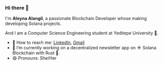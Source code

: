 ### Hi there 👋

I'm **Aleyna Alangil**, a passionate Blockchain Developer whose making developing Solana projects.

And I am a Computer Science Engineering student at Yeditepe University 🏫.

- 🚀 How to reach me: [LinkedIn](https://www.linkedin.com/in/aleyna-alangil/), [Gmail](mailto:aleynaalangil@gmail.com)
- 🔭 I’m currently working on a decentralized newsletter app on ☀️ Solana Blockchain with Rust 🦀.
- 😄 Pronouns: She/Her

<!--
**aleynaalangil/AleynaAlangil** is a ✨ _special_ ✨ repository because its `README.md` (this file) appears on your GitHub profile.

Here are some ideas to get you started:

- 🔭 I’m currently working on ...
- 🌱 I’m currently learning ...
- 👯 I’m looking to collaborate on ...
- 🤔 I’m looking for help with ...
- 💬 Ask me about ...
- 📫 How to reach me: ...
- 😄 Pronouns: ...
- ⚡ Fun fact: ...
-->
